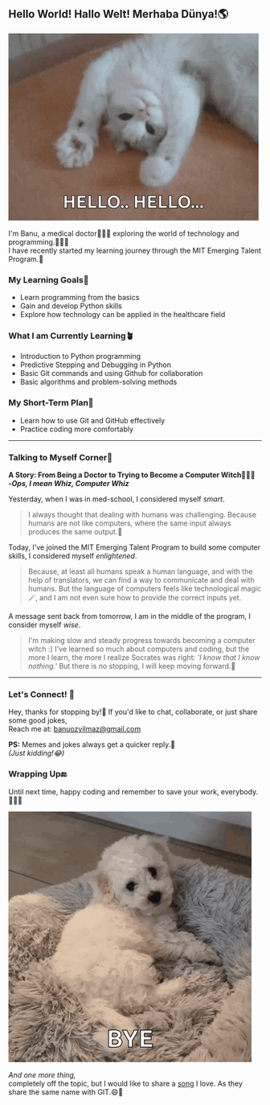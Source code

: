 ## Hello World! Hallo Welt! Merhaba Dünya!🌎

<!--I know markdown doesn't want us to use an exclamation mark like this.
Because it is used when adding images, but these gestures need it, I think.
'Merhaba Dünya' is Turkish.-->

<!--And normally, it is better having Header1 on the top, but it is
too big and does not look good in my opinion. Since I have Header2 at the top,
I need to use Header3 for subheadings.-->

![alt text](hey-cat.gif)

I'm Banu, a medical doctor👩🏻‍⚕️ exploring the world of technology and
 programming.👩🏻‍💻  
I have recently started my learning journey through the MIT Emerging Talent Program.🐣

<!--My name is an unknown word apparently but i hope it isn't a problem. 😅-->

### My Learning Goals🎯

- Learn programming from the basics
- Gain and develop Python skills
- Explore how technology can be applied in the healthcare field

### What I am Currently Learning🪴

- Introduction to Python programming
- Predictive Stepping and Debugging in Python
- Basic Git commands and using Github for collaboration
- Basic algorithms and problem-solving methods

### My Short-Term Plan📖

- Learn how to use Git and GitHub effectively
- Practice coding more comfortably

______________________________________________________________________

### Talking to Myself Corner💭

**A Story: From Being a Doctor to Trying to Become a Computer Witch🧙🏻‍♀️\
-_Ops, I mean Whiz, Computer Whiz_**

Yesterday, when I was in med-school, I considered myself _smart_.

> I always thought that dealing with humans was challenging. Because humans are
> not like computers, where the same input always produces the same output.🔄️

Today, I've joined the MIT Emerging Talent Program to build some computer skills,
I considered myself _enlightened_.

> Because, at least all humans speak a human language, and with the help of translators,
> we can find a way to communicate and deal with humans. But the language of
> computers feels like technological magic🪄, and I am not even sure how to provide
> the correct inputs yet.

A message sent back from tomorrow, I am in the middle of the program,
I consider myself _wise_.

> I'm making slow and steady progress towards becoming a computer witch :) I've
> learned so much about computers and coding, but the more I learn, the more I
> realize Socrates was right: _'I know that I know nothing.'_
> But there is no stopping, I will keep moving forward.🚀

______________________________________________________________________

### Let's Connect! 📨

<!--I know markdown doesn't want us to use an exclamation mark like these.
But I think, they look good.(line 63, 68, 72)-->

Hey, thanks for stopping by!🎈 If you'd like to chat, collaborate, or just share
some good jokes,\
Reach me at: [banuozyilmaz@gmail.com](mailto:banuozyilmaz@gmail.com)

**PS:** Memes and jokes always get a quicker reply.💨\
_(Just kidding!😂)_

### Wrapping Up🔚

Until next time, happy coding and remember to save your work, everybody.🙋🏻‍♀️

![alt text](hi-bye.gif)

_And one more thing,_  
completely off the topic, but I would like to share a [song][a] I love.
As they share the same name with GIT.😄🎵

[a]: https://www.youtube.com/watch?v=lXQNnkhdUjg
